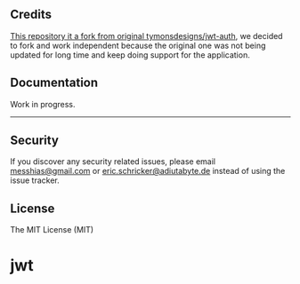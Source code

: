 ## Credits
[This repository it a fork from original tymonsdesigns/jwt-auth](https://github.com/tymondesigns/jwt-auth/wiki), we decided to fork and work independent because the original one was not being updated for long time and keep doing support for the application.


## Documentation

Work in progress.

-----------------------------------

## Security

If you discover any security related issues, please email messhias@gmail.com or eric.schricker@adiutabyte.de instead of using the issue tracker.

## License

The MIT License (MIT)
# jwt
